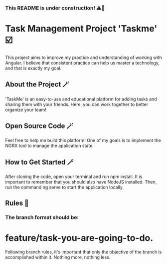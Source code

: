 ### This README is under construction! ⚠️🚧

# Task Management Project 'Taskme' ☑️

This project aims to improve my practice and understanding of working with Angular. I believe that consistent practice can help us master a technology, and that is exactly my goal.

## About the Project 🪄

'TaskMe' is an easy-to-use and educational platform for adding tasks and sharing them with your friends. Here, you can work together to better organize your team!

## Open Source Code 🪄

Feel free to help me build this platform! One of my goals is to implement the NGRX tool to manage the application state.

## How to Get Started 🪄

After cloning the code, open your terminal and run npm install.
It is important to remember that you should also have NodeJS installed.
Then, run the command ng serve to start the application locally.

## Rules 🚨
### The branch format should be:
# feature/task-you-are-going-to-do.

Following branch rules, it's important that only the objective of the branch is accomplished within it. Nothing more, nothing less.

